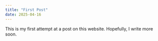 ```yaml
---
title: "First Post"
date: 2025-04-16
---
```


This is my first attempt at a post on this website. Hopefully, I write more soon.
